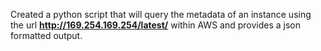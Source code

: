 Created a python script that will query the metadata of an instance using the url **http://169.254.169.254/latest/** within AWS and provides a json formatted output. 
